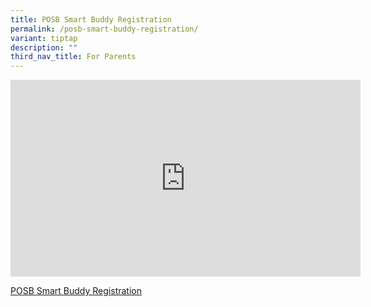 ```yaml
---
title: POSB Smart Buddy Registration
permalink: /posb-smart-buddy-registration/
variant: tiptap
description: ""
third_nav_title: For Parents
---
```

<p></p>
<div class="iframe-wrapper">
<iframe height="315" width="560" allowfullscreen="true" frameborder="0" src="https://www.youtube.com/embed/6Io4OXlxbjE?si=LO7HDbDztuGSK5q-"></iframe>
</div>
<p><a href="/files/Smart_Buddy_Registration_Letter__Digital__Matched_Savings_.pdf" rel="noopener noreferrer nofollow" target="_blank">POSB Smart Buddy Registration</a>
</p>